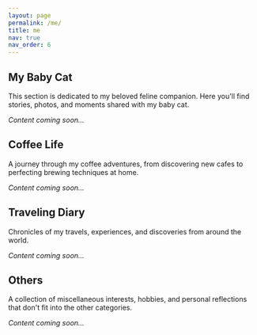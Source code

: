 ```yaml
---
layout: page
permalink: /me/
title: me
nav: true
nav_order: 6
---
```


## My Baby Cat

This section is dedicated to my beloved feline companion. Here you'll find stories, photos, and moments shared with my baby cat.

*Content coming soon...*

## Coffee Life

A journey through my coffee adventures, from discovering new cafes to perfecting brewing techniques at home.

*Content coming soon...*

## Traveling Diary

Chronicles of my travels, experiences, and discoveries from around the world.

*Content coming soon...*

## Others

A collection of miscellaneous interests, hobbies, and personal reflections that don't fit into the other categories.

*Content coming soon...*
